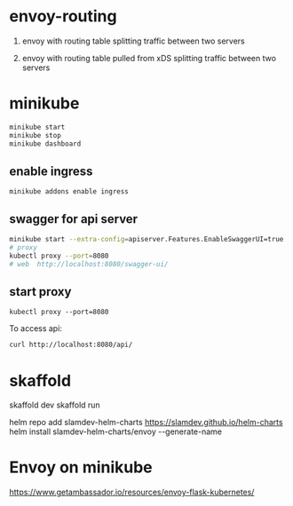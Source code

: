 # envoy-routing

1. envoy with routing table splitting traffic between two servers

2. envoy with routing table pulled from xDS splitting traffic between two servers

# minikube 
```bash
minikube start
minikube stop
minikube dashboard
```
## enable ingress
```
minikube addons enable ingress
```

## swagger for api server
```bash
minikube start --extra-config=apiserver.Features.EnableSwaggerUI=true
# proxy
kubectl proxy --port=8080
# web  http://localhost:8080/swagger-ui/

```

## start proxy 
```
kubectl proxy --port=8080
```

To access api: 
```bash
curl http://localhost:8080/api/
```

# skaffold
skaffold dev
skaffold run


helm repo add slamdev-helm-charts https://slamdev.github.io/helm-charts
helm install slamdev-helm-charts/envoy --generate-name


# Envoy on minikube
https://www.getambassador.io/resources/envoy-flask-kubernetes/
